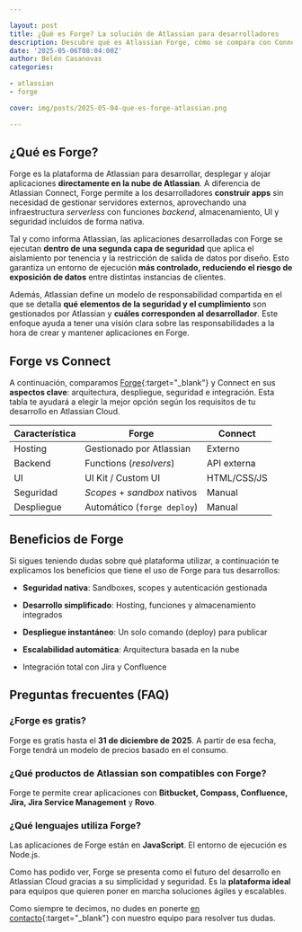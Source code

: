 ```yaml
---

layout: post
title: ¿Qué es Forge? La solución de Atlassian para desarrolladores
description: Descubre qué es Atlassian Forge, cómo se compara con Connect y qué ventajas ofrece para desarrollar apps seguras en Cloud.
date: '2025-05-06T08:04:00Z'
author: Belén Casanovas
categories:

- atlassian
- forge

cover: img/posts/2025-05-04-que-es-forge-atlassian.png

---
```




<h2>¿Qué es Forge?</h2>

Forge es la plataforma de Atlassian para desarrollar, desplegar y alojar aplicaciones **directamente en la nube de Atlassian**. A diferencia de Atlassian Connect, Forge permite a los desarrolladores **construir apps** sin necesidad de gestionar servidores externos, aprovechando una infraestructura *serverless* con funciones *backend*, almacenamiento, UI y seguridad incluidos de forma nativa.

Tal y como informa Atlassian, las aplicaciones desarrolladas con Forge se ejecutan **dentro de una segunda capa de seguridad** que aplica el aislamiento por tenencia y la restricción de salida de datos por diseño. Esto garantiza un entorno de ejecución **más controlado, reduciendo el riesgo de exposición de datos** entre distintas instancias de clientes.

Además, Atlassian define un modelo de responsabilidad compartida en el que se detalla **qué elementos de la seguridad y el cumplimiento** son gestionados por Atlassian y **cuáles corresponden al desarrollador**. Este enfoque ayuda a tener una visión clara sobre las responsabilidades a la hora de crear y mantener aplicaciones en Forge.

<h2>Forge vs Connect</h2>

A continuación, comparamos [Forge](https://developer.atlassian.com/platform/forge/){:target="_blank"} y Connect en sus **aspectos clave**: arquitectura, despliegue, seguridad e integración. Esta tabla te ayudará a elegir la mejor opción según los requisitos de tu desarrollo en Atlassian Cloud.

| Característica | Forge                        | Connect     |
| -------------- | ---------------------------- | ----------- |
| Hosting        | Gestionado por Atlassian     | Externo     |
| Backend        | Functions (*resolvers*)      | API externa |
| UI             | UI Kit / Custom UI           | HTML/CSS/JS |
| Seguridad      | *Scopes* + *sandbox* nativos | Manual      |
| Despliegue     | Automático (`forge deploy`)  | Manual      |



<h2>Beneficios de Forge</h2>

Si sigues teniendo dudas sobre qué plataforma utilizar, a continuación te explicamos los beneficios que tiene el uso de Forge para tus desarrollos: 

- **Seguridad nativa**: Sandboxes, scopes y autenticación gestionada

- **Desarrollo simplificado**: Hosting, funciones y almacenamiento integrados

- **Despliegue instantáneo**: Un solo comando (deploy) para publicar

- **Escalabilidad automática**: Arquitectura basada en la nube

- Integración total con Jira y Confluence


<h2>Preguntas frecuentes (FAQ)</h2>


<h3>¿Forge es gratis?</h3>

Forge es gratis hasta el **31 de diciembre de 2025**. A partir de esa fecha, Forge tendrá un modelo de precios basado en el consumo. 

<h3>¿Qué productos de Atlassian son compatibles con Forge?</h3>

Forge te permite crear aplicaciones con **Bitbucket, Compass, Confluence, Jira, Jira Service Management** y **Rovo**. 

<h3>¿Qué lenguajes utiliza Forge?</h3>

Las aplicaciones de Forge están en **JavaScript**. El entorno de ejecución es Node.js.


Como has podido ver, Forge se presenta como el futuro del desarrollo en Atlassian Cloud gracias a su simplicidad y seguridad. Es la **plataforma ideal** para equipos que quieren poner en marcha soluciones ágiles y escalables. 

Como siempre te decimos, no dudes en ponerte [en contacto](/contacto){:target="_blank"} con nuestro equipo para resolver tus dudas. 


